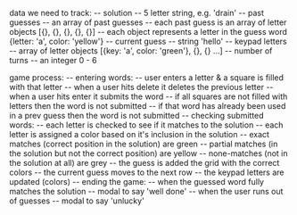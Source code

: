 data we need to track:
-- solution
-- 5 letter string, e.g. 'drain'
-- past guesses
-- an array of past guesses
-- each past guess is an array of letter objects [{}, {}, {}, {}, {}]
-- each object represents a letter in the guess word {letter: 'a', color: 'yellow'}
-- current guess
-- string 'hello'
-- keypad letters
-- array of letter objects [{key: 'a', color: 'green'}, {}, {} ...]
-- number of turns
-- an integer 0 - 6

game process:
-- entering words:
-- user enters a letter & a square is filled with that letter
-- when a user hits delete it deletes the previous letter
-- when a user hits enter it submits the word
-- if all squares are not filled with letters then the word is not submitted
-- if that word has already been used in a prev guess then the word is not submitted
-- checking submitted words:
-- each letter is checked to see if it matches to the solution
-- each letter is assigned a color based on it's inclusion in the solution
-- exact matches (correct position in the solution) are green
-- partial matches (in the solution but not the correct position) are yellow
-- none-matches (not in the solution at all) are grey
-- the guess is added the grid with the correct colors
-- the current guess moves to the next row
-- the keypad letters are updated (colors)
-- ending the game:
-- when the guessed word fully matches the solution
-- modal to say 'well done'
-- when the user runs out of guesses
-- modal to say 'unlucky'
